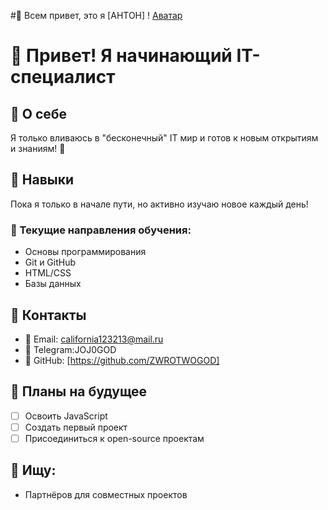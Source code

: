 #🤗 Всем привет, это я [АНТОН]
! [Аватар](photo_2025-03-25_17-18-52.jpg)

# 👋 Привет! Я начинающий IT-специалист

## 🧠 О себе
Я только вливаюсь в "бесконечный" IT мир и готов к новым открытиям и знаниям! 🚀

## 💼 Навыки
Пока я только в начале пути, но активно изучаю новое каждый день! 

### 🎯 Текущие направления обучения:
- Основы программирования
- Git и GitHub
- HTML/CSS
- Базы данных

## 📧 Контакты
- 📧 Email: california123213@mail.ru
- 📱 Telegram:JOJ0GOD
- 💼 GitHub: [https://github.com/ZWROTWOGOD]

## 📝 Планы на будущее
- [ ] Освоить JavaScript
- [ ] Создать первый проект
- [ ] Присоединиться к open-source проектам
## 🤝 Ищу:
- Партнёров для совместных проектов
